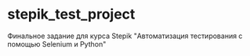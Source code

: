 # stepik_test_project
Финальное задaние для курса Stepik "Автоматизация тестирования с помощью Selenium и Python"
